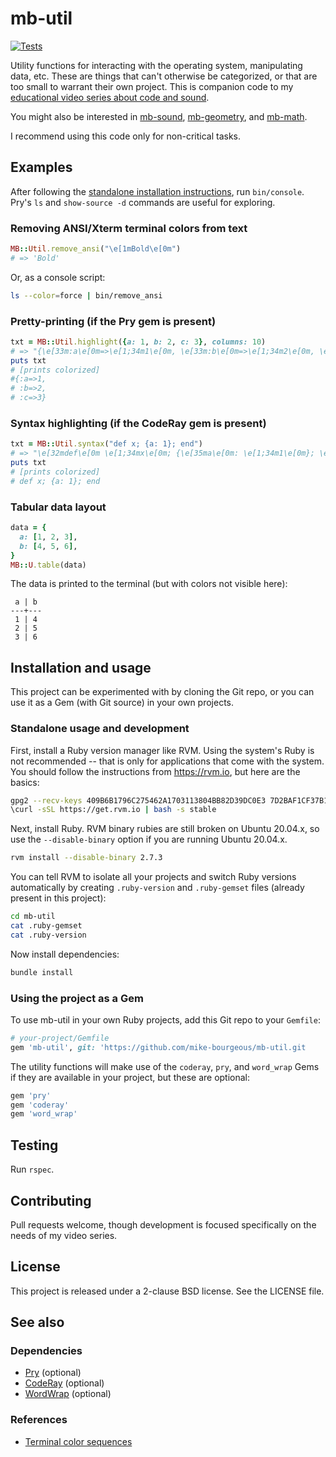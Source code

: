 # mb-util

[![Tests](https://github.com/mike-bourgeous/mb-util/actions/workflows/test.yml/badge.svg)](https://github.com/mike-bourgeous/mb-util/actions/workflows/test.yml)

Utility functions for interacting with the operating system, manipulating data,
etc.  These are things that can't otherwise be categorized, or that are too
small to warrant their own project.  This is companion code to my [educational
video series about code and sound][0].

You might also be interested in [mb-sound][1], [mb-geometry][2], and [mb-math][3].

I recommend using this code only for non-critical tasks.

## Examples

After following the [standalone installation
instructions](#installation-and-usage), run `bin/console`.  Pry's `ls` and
`show-source -d` commands are useful for exploring.

### Removing ANSI/Xterm terminal colors from text

```ruby
MB::Util.remove_ansi("\e[1mBold\e[0m")
# => 'Bold'
```

Or, as a console script:

```bash
ls --color=force | bin/remove_ansi
```

### Pretty-printing (if the Pry gem is present)

```ruby
txt = MB::Util.highlight({a: 1, b: 2, c: 3}, columns: 10)
# => "{\e[33m:a\e[0m=>\e[1;34m1\e[0m, \e[33m:b\e[0m=>\e[1;34m2\e[0m, \e[33m:c\e[0m=>\e[1;34m3\e[0m}\n"
puts txt
# [prints colorized]
#{:a=>1,
# :b=>2,
# :c=>3}
```

### Syntax highlighting (if the CodeRay gem is present)

```ruby
txt = MB::Util.syntax("def x; {a: 1}; end")
# => "\e[32mdef\e[0m \e[1;34mx\e[0m; {\e[35ma\e[0m: \e[1;34m1\e[0m}; \e[32mend\e[0m"
puts txt
# [prints colorized]
# def x; {a: 1}; end
```

### Tabular data layout

```ruby
data = {
  a: [1, 2, 3],
  b: [4, 5, 6],
}
MB::U.table(data)
```

The data is printed to the terminal (but with colors not visible here):


```
 a | b
---+---
 1 | 4
 2 | 5
 3 | 6
```

## Installation and usage

This project can be experimented with by cloning the Git repo, or you can use
it as a Gem (with Git source) in your own projects.

### Standalone usage and development

First, install a Ruby version manager like RVM.  Using the system's Ruby is not
recommended -- that is only for applications that come with the system.  You
should follow the instructions from https://rvm.io, but here are the basics:

```bash
gpg2 --recv-keys 409B6B1796C275462A1703113804BB82D39DC0E3 7D2BAF1CF37B13E2069D6956105BD0E739499BDB
\curl -sSL https://get.rvm.io | bash -s stable
```

Next, install Ruby.  RVM binary rubies are still broken on Ubuntu 20.04.x, so
use the `--disable-binary` option if you are running Ubuntu 20.04.x.

```bash
rvm install --disable-binary 2.7.3
```

You can tell RVM to isolate all your projects and switch Ruby versions
automatically by creating `.ruby-version` and `.ruby-gemset` files (already
present in this project):

```bash
cd mb-util
cat .ruby-gemset
cat .ruby-version
```

Now install dependencies:

```bash
bundle install
```

### Using the project as a Gem

To use mb-util in your own Ruby projects, add this Git repo to your
`Gemfile`:

```ruby
# your-project/Gemfile
gem 'mb-util', git: 'https://github.com/mike-bourgeous/mb-util.git
```

The utility functions will make use of the `coderay`, `pry`, and `word_wrap`
Gems if they are available in your project, but these are optional:

```ruby
gem 'pry'
gem 'coderay'
gem 'word_wrap'
```

## Testing

Run `rspec`.

## Contributing

Pull requests welcome, though development is focused specifically on the needs
of my video series.

## License

This project is released under a 2-clause BSD license.  See the LICENSE file.

## See also

### Dependencies

- [Pry](https://pry.github.io/) (optional)
- [CodeRay](http://coderay.rubychan.de/) (optional)
- [WordWrap](https://github.com/pazdera/word_wrap) (optional)

### References

- [Terminal color sequences](https://en.wikipedia.org/wiki/ANSI_escape_code)


[0]: https://www.youtube.com/playlist?list=PLpRqC8LaADXnwve3e8gI239eDNRO3Nhya
[1]: https://github.com/mike-bourgeous/mb-sound
[2]: https://github.com/mike-bourgeous/mb-geometry
[3]: https://github.com/mike-bourgeous/mb-math
